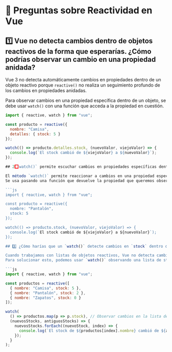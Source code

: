# 📘 Preguntas sobre Reactividad en Vue

## 1️⃣ Vue no detecta cambios dentro de objetos reactivos de la forma que esperarías. ¿Cómo podrías observar un cambio en una propiedad anidada?

Vue 3 no detecta automáticamente cambios en propiedades dentro de un objeto reactivo porque `reactive()` no realiza un seguimiento profundo de los cambios en propiedades anidadas.  

Para observar cambios en una propiedad específica dentro de un objeto, se debe usar `watch()` con una función que acceda a la propiedad en cuestión.

```js
import { reactive, watch } from "vue";

const producto = reactive({
  nombre: "Camisa",
  detalles: { stock: 5 }
});

watch(() => producto.detalles.stock, (nuevoValor, viejoValor) => {
  console.log(`El stock cambió de ${viejoValor} a ${nuevoValor}`);
});

## 2️⃣ `watch()` permite escuchar cambios en propiedades específicas dentro de `reactive()`, explica cómo funciona.

El método `watch()` permite reaccionar a cambios en una propiedad específica de un objeto reactivo.  
Se usa pasando una función que devuelve la propiedad que queremos observar y un callback que recibe el valor antiguo y el nuevo.

```js
import { reactive, watch } from "vue";

const producto = reactive({
  nombre: "Pantalón",
  stock: 5
});

watch(() => producto.stock, (nuevoValor, viejoValor) => {
  console.log(`El stock cambió de ${viejoValor} a ${nuevoValor}`);
});

## 3️⃣ ¿Cómo harías que un `watch()` detecte cambios en `stock` dentro de un array de productos?

Cuando trabajamos con listas de objetos reactivos, Vue no detecta cambios directamente en las propiedades de los objetos dentro del array.  
Para solucionar esto, podemos usar `watch()` observando una lista de stocks mapeada desde el array.

```js
import { reactive, watch } from "vue";

const productos = reactive([
  { nombre: "Camisa", stock: 5 },
  { nombre: "Pantalón", stock: 2 },
  { nombre: "Zapatos", stock: 0 }
]);

watch(
  () => productos.map(p => p.stock), // Observar cambios en la lista de stocks
  (nuevosStocks, antiguosStocks) => {
    nuevosStocks.forEach((nuevoStock, index) => {
      console.log(`El stock de ${productos[index].nombre} cambió de ${antiguosStocks[index]} a ${nuevoStock}`);
    });
  }
);


